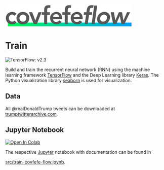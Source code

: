 <img src="../design/logo/covfefe-flow-logo.png" alt="covfefe-flow logo" style="max-width:100%;" width="400px" height="70px">

# Train

![TensorFlow: v2.3](https://img.shields.io/badge/TensorFlow-v2.3-ff6f00)

Build and train the recurrent neural network (RNN) using the machine learning framework [TensorFlow](https://www.tensorflow.org) and the Deep Learning library [Keras](https://keras.io).
The Python visualization library [seaborn](https://seaborn.pydata.org) is used for visualization.

## Data

All @realDonaldTrump tweets can be downloaded at [trumptwitterarchive.com](http://www.trumptwitterarchive.com/archive).

## Jupyter Notebook

<a href="https://colab.research.google.com/github/FranzDiebold/covfefe-flow/blob/primary/train/src/train-covfefe-flow.ipynb" target="_blank">
  <img src="https://colab.research.google.com/assets/colab-badge.svg" alt="Open In Colab"/>
</a>

The respective [Jupyter](http://jupyter.org) notebook with documentation can be found in

[src/train-covfefe-flow.ipynb](src/train-covfefe-flow.ipynb).
